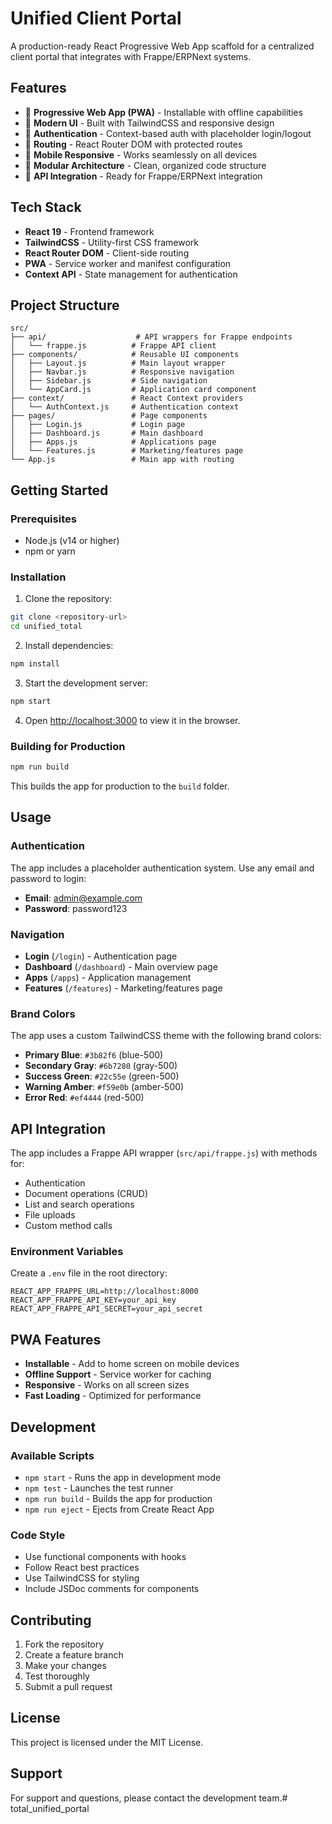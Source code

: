 # Unified Client Portal

A production-ready React Progressive Web App scaffold for a centralized client portal that integrates with Frappe/ERPNext systems.

## Features

- 🚀 **Progressive Web App (PWA)** - Installable with offline capabilities
- 🎨 **Modern UI** - Built with TailwindCSS and responsive design
- 🔐 **Authentication** - Context-based auth with placeholder login/logout
- 🧭 **Routing** - React Router DOM with protected routes
- 📱 **Mobile Responsive** - Works seamlessly on all devices
- 🎯 **Modular Architecture** - Clean, organized code structure
- 🔌 **API Integration** - Ready for Frappe/ERPNext integration

## Tech Stack

- **React 19** - Frontend framework
- **TailwindCSS** - Utility-first CSS framework
- **React Router DOM** - Client-side routing
- **PWA** - Service worker and manifest configuration
- **Context API** - State management for authentication

## Project Structure

```
src/
├── api/                    # API wrappers for Frappe endpoints
│   └── frappe.js          # Frappe API client
├── components/            # Reusable UI components
│   ├── Layout.js          # Main layout wrapper
│   ├── Navbar.js          # Responsive navigation
│   ├── Sidebar.js         # Side navigation
│   └── AppCard.js         # Application card component
├── context/               # React Context providers
│   └── AuthContext.js     # Authentication context
├── pages/                 # Page components
│   ├── Login.js           # Login page
│   ├── Dashboard.js       # Main dashboard
│   ├── Apps.js            # Applications page
│   └── Features.js        # Marketing/features page
└── App.js                 # Main app with routing
```

## Getting Started

### Prerequisites

- Node.js (v14 or higher)
- npm or yarn

### Installation

1. Clone the repository:
```bash
git clone <repository-url>
cd unified_total
```

2. Install dependencies:
```bash
npm install
```

3. Start the development server:
```bash
npm start
```

4. Open [http://localhost:3000](http://localhost:3000) to view it in the browser.

### Building for Production

```bash
npm run build
```

This builds the app for production to the `build` folder.

## Usage

### Authentication

The app includes a placeholder authentication system. Use any email and password to login:

- **Email**: admin@example.com
- **Password**: password123

### Navigation

- **Login** (`/login`) - Authentication page
- **Dashboard** (`/dashboard`) - Main overview page
- **Apps** (`/apps`) - Application management
- **Features** (`/features`) - Marketing/features page

### Brand Colors

The app uses a custom TailwindCSS theme with the following brand colors:

- **Primary Blue**: `#3b82f6` (blue-500)
- **Secondary Gray**: `#6b7280` (gray-500)
- **Success Green**: `#22c55e` (green-500)
- **Warning Amber**: `#f59e0b` (amber-500)
- **Error Red**: `#ef4444` (red-500)

## API Integration

The app includes a Frappe API wrapper (`src/api/frappe.js`) with methods for:

- Authentication
- Document operations (CRUD)
- List and search operations
- File uploads
- Custom method calls

### Environment Variables

Create a `.env` file in the root directory:

```env
REACT_APP_FRAPPE_URL=http://localhost:8000
REACT_APP_FRAPPE_API_KEY=your_api_key
REACT_APP_FRAPPE_API_SECRET=your_api_secret
```

## PWA Features

- **Installable** - Add to home screen on mobile devices
- **Offline Support** - Service worker for caching
- **Responsive** - Works on all screen sizes
- **Fast Loading** - Optimized for performance

## Development

### Available Scripts

- `npm start` - Runs the app in development mode
- `npm test` - Launches the test runner
- `npm run build` - Builds the app for production
- `npm run eject` - Ejects from Create React App

### Code Style

- Use functional components with hooks
- Follow React best practices
- Use TailwindCSS for styling
- Include JSDoc comments for components

## Contributing

1. Fork the repository
2. Create a feature branch
3. Make your changes
4. Test thoroughly
5. Submit a pull request

## License

This project is licensed under the MIT License.

## Support

For support and questions, please contact the development team.# total_unified_portal
